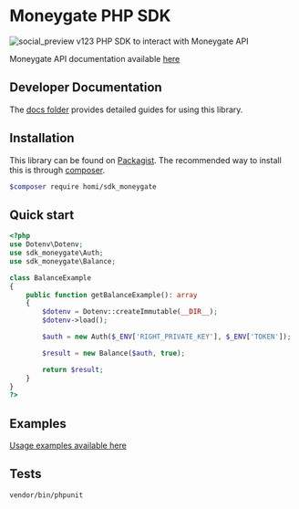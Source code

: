 # Moneygate PHP SDK

![social_preview](docs/img/640_320.png)
v123
PHP SDK to interact with Moneygate API

Moneygate API documentation available [here](https://docs.master.blowfish.api4ftx.cloud/)



## Developer Documentation

The [docs folder](docs/) provides detailed guides for using this library.

## Installation 
This library can be found on [Packagist](https://packagist.org/packages/homi/sdk_moneygate).
The recommended way to install this is through [composer](http://getcomposer.org).
```bash
$composer require homi/sdk_moneygate
```

## Quick start

```php
<?php 
use Dotenv\Dotenv;
use sdk_moneygate\Auth;
use sdk_moneygate\Balance;

class BalanceExample
{
    public function getBalanceExample(): array
    {
        $dotenv = Dotenv::createImmutable(__DIR__);
        $dotenv->load();

        $auth = new Auth($_ENV['RIGHT_PRIVATE_KEY'], $_ENV['TOKEN']);

        $result = new Balance($auth, true);

        return $result;
    }
}
?>

```
## Examples

[Usage examples available here](examples/)

## Tests

```bash
vendor/bin/phpunit
```

